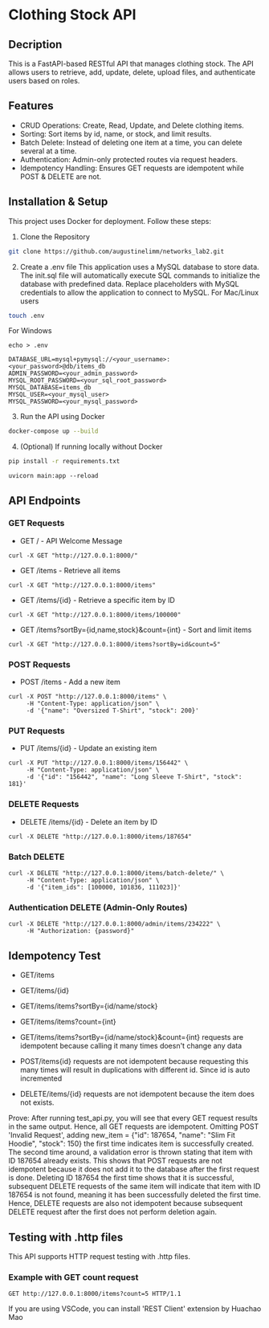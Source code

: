 # Clothing Stock API
## Decription

This is a FastAPI-based RESTful API that manages clothing stock. The API allows users to retrieve, add, update, delete, upload files, and authenticate users based on roles.

## Features

- CRUD Operations: Create, Read, Update, and Delete clothing items.
- Sorting: Sort items by id, name, or stock, and limit results.
- Batch Delete: Instead of deleting one item at a time, you can delete several at a time.
- Authentication: Admin-only protected routes via request headers.
- Idempotency Handling: Ensures GET requests are idempotent while POST & DELETE are not.

## Installation & Setup

This project uses Docker for deployment. Follow these steps:

1. Clone the Repository
```sh
git clone https://github.com/augustinelimm/networks_lab2.git

```

2. Create a .env file
This application uses a MySQL database to store data. The init.sql file will automatically execute SQL commands to initialize the database with predefined data. Replace placeholders with MySQL credentials to allow the application to connect to MySQL.
For Mac/Linux users
```sh
touch .env
```
For Windows
```
echo > .env
```

```
DATABASE_URL=mysql+pymysql://<your_username>:<your_password>@db/items_db
ADMIN_PASSWORD=<your_admin_password>
MYSQL_ROOT_PASSWORD=<your_sql_root_password>
MYSQL_DATABASE=items_db
MYSQL_USER=<your_mysql_user>
MYSQL_PASSWORD=<your_mysql_password>
```

3. Run the API using Docker
```sh
docker-compose up --build
```
4. (Optional) If running locally without Docker
```sh
pip install -r requirements.txt
```
```
uvicorn main:app --reload
```

## API Endpoints

### GET Requests

 - GET / - API Welcome Message
 ```
 curl -X GET "http://127.0.0.1:8000/"
 ```
 - GET /items - Retrieve all items
 ```
 curl -X GET "http://127.0.0.1:8000/items"
 ```
 - GET /items/{id} - Retrieve a specific item by ID
 ```
 curl -X GET "http://127.0.0.1:8000/items/100000"
 ```
 - GET /items?sortBy={id,name,stock}&count={int} - Sort and limit items
 ```
 curl -X GET "http://127.0.0.1:8000/items?sortBy=id&count=5"
 ```

 ### POST Requests

 - POST /items - Add a new item

```
curl -X POST "http://127.0.0.1:8000/items" \
     -H "Content-Type: application/json" \
     -d '{"name": "Oversized T-Shirt", "stock": 200}'
```

### PUT Requests

- PUT /items/{id} - Update an existing item

```
curl -X PUT "http://127.0.0.1:8000/items/156442" \
     -H "Content-Type: application/json" \
     -d '{"id": "156442", "name": "Long Sleeve T-Shirt", "stock": 181}'
```

### DELETE Requests

- DELETE /items/{id} - Delete an item by ID

```
curl -X DELETE "http://127.0.0.1:8000/items/187654"
```

### Batch DELETE

```
curl -X DELETE "http://127.0.0.1:8000/items/batch-delete/" \
     -H "Content-Type: application/json" \
     -d '{"item_ids": [100000, 101836, 111023]}'
```

### Authentication DELETE (Admin-Only Routes)

```
curl -X DELETE "http://127.0.0.1:8000/admin/items/234222" \
     -H "Authorization: {password}"
```

## Idempotency Test

- GET/items
- GET/items/{id}
- GET/items/items?sortBy={id/name/stock}
- GET/items/items?count={int}
- GET/items/items?sortBy={id/name/stock}&count={int} requests are idempotent because calling it many times doesn't change any data

- POST/items{id} requests are not idempotent because requesting this many times will result in duplications with different id. Since id is auto incremented
- DELETE/items/{id} requests are not idempotent because the item does not exists.

Prove: After running test_api.py, you will see that every GET request results in the same output. Hence, all GET requests are idempotent. Omitting POST 'Invalid Request', adding new_item = {"id": 187654, "name": "Slim Fit Hoodie", "stock": 150} the first time indicates item is successfully created. The second time around, a validation error is thrown stating that item with ID 187654 already exists. This shows that POST requests are not idempotent because it does not add it to the database after the first request is done. Deleting ID 187654 the first time shows that it is successful, subsequent DELETE requests of the same item will indicate that item with ID 187654 is not found, meaning it has been successfully deleted the first time. Hence, DELETE requests are also not idempotent because subsequent DELETE request after the first does not perform deletion again.

## Testing with .http files

This API supports HTTP request testing with .http files.

### Example with GET count request

```
GET http://127.0.0.1:8000/items?count=5 HTTP/1.1
```
If you are using VSCode, you can install 'REST Client' extension by Huachao Mao

